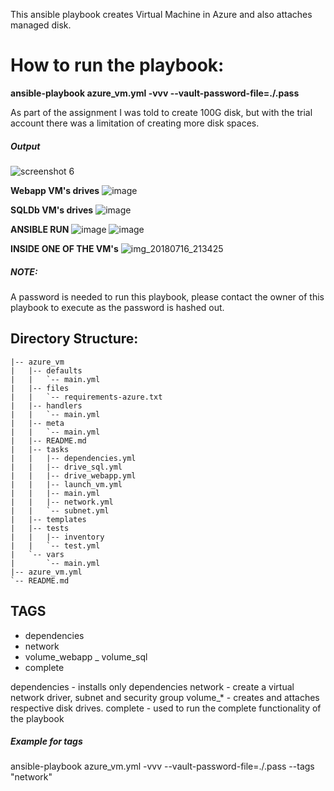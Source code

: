 This ansible playbook creates Virtual Machine in Azure and also attaches managed disk.

# How to run the playbook:
__ansible-playbook azure_vm.yml -vvv --vault-password-file=./.pass__

As part of the assignment I was told to create 100G disk, but with the trial account there was a limitation of creating more disk spaces.

##### Output
![screenshot 6](https://user-images.githubusercontent.com/41265279/42764530-7a4fb4e4-8933-11e8-98d1-a5162e482437.png)


__Webapp VM's drives__
![image](https://user-images.githubusercontent.com/41265279/42768130-51b8ce36-893c-11e8-8e33-c50ea29f37ef.png)


__SQLDb VM's drives__
![image](https://user-images.githubusercontent.com/41265279/42765994-e908e876-8936-11e8-91aa-4b8b45613963.png)


__ANSIBLE RUN__
![image](https://user-images.githubusercontent.com/41265279/42766325-d1b55e38-8937-11e8-9c87-3957089e9b7b.png)
![image](https://user-images.githubusercontent.com/41265279/42766146-49944cb2-8937-11e8-8d9d-f1ca778de5c0.png)

__INSIDE ONE OF THE VM's__
![img_20180716_213425](https://user-images.githubusercontent.com/41265279/42769622-4fb89b26-8940-11e8-9041-d618f88c1871.jpg)


##### NOTE: 
A password is needed to run this playbook, please contact the owner of this playbook to execute as the password is hashed out.


## Directory Structure:
```
|-- azure_vm
|   |-- defaults
|   |   `-- main.yml
|   |-- files
|   |   `-- requirements-azure.txt
|   |-- handlers
|   |   `-- main.yml
|   |-- meta
|   |   `-- main.yml
|   |-- README.md
|   |-- tasks
|   |   |-- dependencies.yml
|   |   |-- drive_sql.yml
|   |   |-- drive_webapp.yml
|   |   |-- launch_vm.yml
|   |   |-- main.yml
|   |   |-- network.yml
|   |   `-- subnet.yml
|   |-- templates
|   |-- tests
|   |   |-- inventory
|   |   `-- test.yml
|   `-- vars
|       `-- main.yml
|-- azure_vm.yml
`-- README.md
```

## TAGS
 - dependencies
 - network
 - volume_webapp
 _ volume_sql
 - complete

dependencies - installs only dependencies
network - create a virtual network driver, subnet and security group
volume_* - creates and attaches respective disk drives.
complete - used to run the complete functionality of the playbook

##### Example for tags
ansible-playbook azure_vm.yml -vvv --vault-password-file=./.pass  --tags "network"
